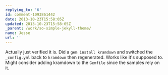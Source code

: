 ```yaml
---
replying_to: '6'
id: comment-1093861442
date: 2013-10-23T15:58:05Z
updated: 2013-10-23T15:58:05Z
_parent: /work/so-simple-jekyll-theme/
name: Jesse
url: ''
---
```


Actually just verified it is. Did a `gem install kramdown` and switched the
`_config.yml` back to `kramdown` then regenerated. Works like it's supposed to.
Might consider adding kramdown to the `Gemfile` since the samples rely on it.
